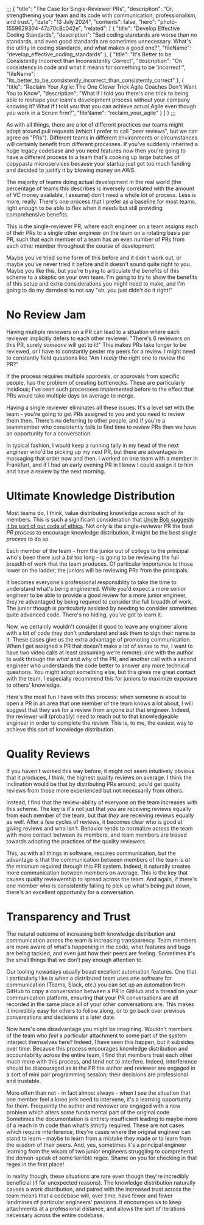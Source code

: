 ;;;
{
	"title": "The Case for Single-Reviewer PRs",
	"description": "Or, strengthening your team and its code with communication, professionalism, and trust.",
	"date": "13 July 2024",
	"contents": false,
	"hero": "photo-1559629304-47a70c8c042e",
    "related": [
		{ "title": "Develop Effective Coding Standards", "description": "Bad coding standards are worse than no standards, and even good standards are sometimes unnecessary. What's the utility in coding standards, and what makes a good one?", "fileName": "develop_effective_coding_standards" },
		{ "title": "It's Better to be Consistently Incorrect than Inconsistently Correct", "description": "On consistency in code and what it means for something to be 'incorrect'", "fileName": "its_better_to_be_consistently_incorrect_than_consistently_correct" },
		{ "title": "Reclaim Your Agile: The One Clever Trick Agile Coaches Don't Want You to Know", "description": "What if I told you there's one trick to being able to reshape your team's development process without your company knowing it? What if I told you that you can achieve actual Agile even though you work in a Scrum firm?", "fileName": "reclaim_your_agile" }
    ]
}
;;;

As with all things, there are a lot of different practices our teams might adopt around pull requests (which I prefer to call "peer reviews", but we can agree on "PRs"). Different teams in different environments or circumstances will certainly benefit from different processes. If you've suddenly inherited a huge legacy codebase and you need features _now_ then you're going to have a different process to a team that's cooking up large batches of copypasta microservices because your startup just got too much funding and decided to justify it by blowing money on AWS.

The majority of teams doing actual development in the real world (the percentage of teams this describes is inversely correlated with the amount of VC money available, I assume) don't need a whole lot of process. Less is more, really. There's one process that I prefer as a baseline for most teams, light enough to be able to flex when it needs but still providing comprehensive benefits.

This is the single-reviewer PR, where each engineer on a team assigns each of their PRs to a single other engineer on the team on a rotating basis per PR, such that each member of a team has an even number of PRs from each other member throughout the course of development.

Maybe you've tried some form of this before and it didn't work out, or maybe you've never tried it before and it doesn't sound quite right to you. Maybe you like this, but you're trying to articulate the benefits of this scheme to a skeptic on your own team. I'm going to try to show the benefits of this setup and extra considerations you might need to make, and I'm going to do my darndest to not say "oh, you just didn't do it right!"

# No Review Jam

Having multiple reviewers on a PR can lead to a situation where each reviewer implicitly defers to each other reviewer. "There's 6 reviewers on this PR, surely _someone_ will get to it!" This makes PRs take longer to be reviewed, or I have to constantly pester my peers for a review. I might need to constantly field questions like "Am I _really_ the right one to review the PR?"

If the process requires multiple approvals, or approvals from specific people, has the problem of creating bottlenecks. These are particularly insidious; I've seen such processees implemented before to the effect that PRs would take multiple days on average to merge.

Having a single reviewer eliminates all these issues. It's a level set with the team - you're going to get PRs assigned to you and you need to review them then. There's no deferring to other people, and if you're a teammember who consistently fails to find time to review PRs then we have an opportunity for a conversation.

In typical fashion, I would keep a running tally in my head of the next engineer who'd be picking up my next PR, but there are advantages in massaging that order now and then. I worked on one team with a member in Frankfurt, and if I had an early evening PR in I knew I could assign it to him and have a review by the next morning.

# Ultimate Knowledge Distribution

Most teams do, I think, value distributing knowledge across each of its members. This is such a significant consideration that [Uncle Bob suggests it be part of our code of ethics](https://www.youtube.com/watch?v=BSaAMQVq01E). Not only is the single-reviewer PR the best _PR process_ to encourage knowledge distribution, it might be the best single _process_ to do so.

Each member of the team - from the junior out of college to the principal who's been there just a _bit_ too long - is going to be reviewing the full breadth of work that the team produces. Of particular importance to those lower on the ladder, the juniors will be reviewing PRs from the principals.

It becomes everyone's professional responsiblity to take the time to understand what's being engineered. While you'd expect a more senior engineer to be able to provide a good review for a more junior engineer, they're advantaged by being required to consider the full breadth of work. The junior though is particularly assisted by needing to consider sometimes quite advanced code. There's no hiding, you've got to learn it.

Now, we certainly wouldn't consider it good to leave any engineer alone with a bit of code they don't understand and ask them to sign their name to it. These cases give us the extra advantage of promoting communication. When I get assigned a PR that doesn't make a lot of sense to me, I want to have two video calls at least (assuming we're remote): one with the author to walk through the _what_ and _why_ of the PR, and another call with a second engineer who understands the code better to answer any more technical questions. You might adopt something else, but this gives me great contact with the team. I especially recommend this for juniors to maximize exposure to others' knowledge.

Here's the most fun I have with this process: when someone is about to open a PR in an area that one member of the team knows a lot about, I will suggest that they ask for a review from anyone _but_ that engineer. Indeed, the reviewer will (probably) need to reach out to that knowledgeable engineer in order to complete the review. This is, to me, the easiest way to achieve this sort of knowledge distribution.

# Quality Reviews

If you haven't worked this way before, it might not seem intuitively obvious that it produces, I think, the highest quality reviews on average. I think the inclination would be that by distributing PRs around, you'd get quality reviews from those more experienced but not necessarily from others.

Instead, I find that the review-ability of everyone on the team increases with this scheme. The key is it's not just that _you_ are receiving reviews equally from each member of the team, but that _they_ are receiving reviews equally as well. After a few cycles of reviews, it becomes clear who is good at giving reviews and who isn't. Behavior tends to normalize across the team with more contact between its members, and team members are biased towards adopting the practices of the quality reviewers.

This, as with all things in software, requires communication, but the advantage is that the communication between members of the team is _at the minimum_ required through this PR system. Indeed, it naturally creates more communication between members on average. This is the key that causes quality reviewership to spread across the team. And again, if there's one member who is consistently failing to pick up what's being put down, there's an excellent opportunity for a conversation.

# Transparency and Trust

The natural outcome of increasing both knowledge distribution and communication across the team is increasing transparency. Team members are more aware of what's happening in the code, what features and bugs are being tackled, and even just how their peers are feeling. Sometimes it's the small things that we don't pay enough attention to.

Our tooling nowadays usually boast excellent automation features. One that I particularly like is when a distributed team uses one software for communication (Teams, Slack, etc.) you can set up an automation from GitHub to copy a conversation between a PR in GitHub and a thread on your communication platform, ensuring that your PR conversations are all recorded in the same place all of your other conversations are. This makes it incredibly easy for others to follow along, or to go back over previous conversations and decisions at a later date.

Now here's one disadvantage you might be imagining. Wouldn't members of the team who _feel_ a particular attachment to some part of the system interject themselves here? Indeed, I have seen this happen, but it subsides over time. Because this process encourages knowledge distribution and accountability across the entire team, I find that members trust each other much more with this process, and tend not to interfere. Indeed, interference should be discouraged as in the PR the author and reviewer are engaged in a sort of mini pair programming session; their decisions are professional and trustable.

More often than not - in fact almost always - when I see the situation that one member feel a knee jerk need to intervene, it's a learning opportunity for them. Frequently the author and reviewer are engaged with a new problem which alters some fundamental part of the original code. Sometimes the documentation is entirely insufficient leading to maybe more of a reach in th code than what's strictly required. These are not cases which require interference, they're cases where the original engineer can stand to learn - maybe to learn from a mistake they made or to learn from the wisdom of their peers. And, yes, sometimes it's a principal engineer learning from the wisom of two junior engineers struggling to comprehend the demon-speak of some terrible regex. Shame on you for checking in that regex in the first place!

In reality though, these situations are rare even though they're incredibly beneficial (if for unexpected reasons). The knowledge distribution naturally causes a _work_ distribution, and paired with the increased trust across the team means that a codebase will, over time, have fewer and fewer landmines of particular engineers' passions. It encourages us to keep attachments at a professional distance, and allows the sort of iterations necessary across the entire codebase.